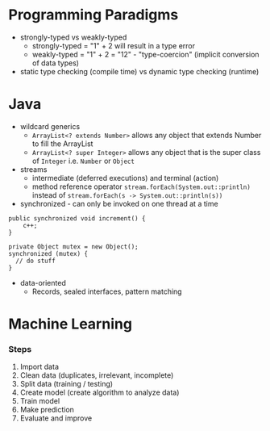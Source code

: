 # Programming Paradigms
- strongly-typed vs weakly-typed
  - strongly-typed = "1" + 2 will result in a type error
  - weakly-typed = "1" + 2 = "12" - "type-coercion" (implicit conversion of data types)
- static type checking (compile time) vs dynamic type checking (runtime)

# Java
- wildcard generics
  - `ArrayList<? extends Number>` allows any object that extends Number to fill the ArrayList
  - `ArrayList<? super Integer>` allows any object that is the super class of `Integer` i.e. `Number` or `Object`
- streams
  - intermediate (deferred executions) and terminal (action)
  - method reference operator `stream.forEach(System.out::println)` instead of `stream.forEach(s -> System.out::println(s))`
- synchronized - can only be invoked on one thread at a time
```
public synchronized void increment() {
    c++;
}
```
```
private Object mutex = new Object();
synchronized (mutex) {
  // do stuff
}
```
- data-oriented
  - Records, sealed interfaces, pattern matching

# Machine Learning
### Steps
1. Import data
2. Clean data (duplicates, irrelevant, incomplete)
3. Split data (training / testing)
4. Create model (create algorithm to analyze data)
5. Train model
6. Make prediction
7. Evaluate and improve
